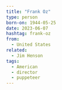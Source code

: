 ```yaml
---
title: "Frank Oz"
type: person
born-on: 1944-05-25
date: 2023-06-07
hashtag: frank-oz
from:
  - United States
related:
  - Jim Henson
tags:
  - American
  - director
  - puppeteer
---
```

